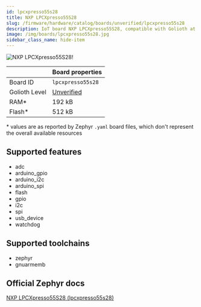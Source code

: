 ```yaml
---
id: lpcxpresso55s28
title: NXP LPCXpresso55S28
slug: /firmware/hardware/catalog/boards/unverified/lpcxpresso55s28
description: IoT board NXP LPCXpresso55S28, compatible with Golioth at unverified level.
image: /img/boards/lpcxpresso55s28.jpg
sidebar_class_name: hide-item
---
```


[//]: # (This is an auto-generated file, do not edit! Changes to it will be lost upon re-generation)

![NXP LPCXpresso55S28!](/img/boards/lpcxpresso55s28.jpg "NXP LPCXpresso55S28")

|                | Board properties     |
| -------------  | -------------------- |
| Board ID       | `lpcxpresso55s28` |
| Golioth Level  | [Unverified](/firmware/hardware#unverified-boards) |
| RAM*           | 192 kB |
| Flash*         | 512 kB |

\* values are as reported by Zephyr `.yaml` board files, which don't represent the overall available resources



## Supported features

* adc
* arduino_gpio
* arduino_i2c
* arduino_spi
* flash
* gpio
* i2c
* spi
* usb_device
* watchdog

## Supported toolchains

* zephyr
* gnuarmemb

## Official Zephyr docs

[NXP LPCXpresso55S28 (lpcxpresso55s28)](https://docs.zephyrproject.org/latest/boards/nxp/lpcxpresso55s28/doc/index.html)
